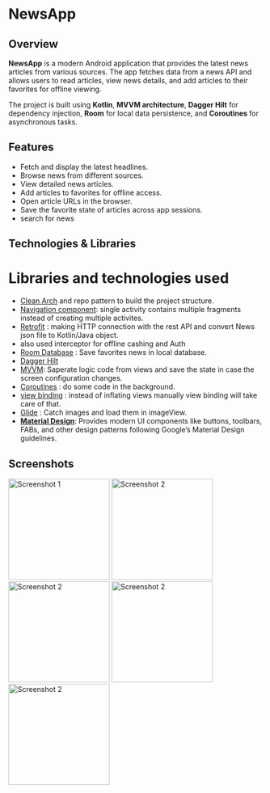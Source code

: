 # NewsApp

## Overview
**NewsApp** is a modern Android application that provides the latest news articles from various sources. The app fetches data from a news API and allows users to read articles, view news details, and add articles to their favorites for offline viewing.

The project is built using **Kotlin**, **MVVM architecture**, **Dagger Hilt** for dependency injection, **Room** for local data persistence, and **Coroutines** for asynchronous tasks.

## Features
- Fetch and display the latest headlines.
- Browse news from different sources.
- View detailed news articles.
- Add articles to favorites for offline access.
- Open article URLs in the browser.
- Save the favorite state of articles across app sessions.
- search for news

## Technologies & Libraries
# Libraries and technologies used
* [Clean Arch](https://medium.com/@jeremy.leyvraz/clean-architecture-in-android-kotlin-a-comprehensive-overview-743ac2214e88#:~:text=Clean%20architecture%20is%20a%20software,evolution%2C%20testing%2C%20and%20maintenance.) and repo pattern to build the project structure.
* [Navigation component](https://developer.android.com/guide/navigation): single activity contains multiple fragments instead of creating multiple activites.
* [Retrofit](https://square.github.io/retrofit/) : making HTTP connection with the rest API and convert News json file to Kotlin/Java object.
* also used interceptor for offline cashing and Auth
* [Room Database](https://developer.android.com/training/data-storage/room) : Save favorites news in local database.
* [Dagger Hilt](https://developer.android.com/training/dependency-injection/hilt-android)
* [MVVM](https://developer.android.com/topic/libraries/architecture/viewmodel): Saperate logic code from views and save the state in case the screen configuration changes.
* [Coroutines](https://developer.android.com/kotlin/coroutines) : do some code in the background.
* [view binding](https://developer.android.com/topic/libraries/view-binding) : instead of inflating views manually view binding will take care of that.
* [Glide](https://github.com/bumptech/glide) : Catch images and load them in imageView.
* [**Material Design**](https://material.io/develop/android/docs/getting-started): Provides modern UI components like buttons, toolbars, FABs, and other design patterns following Google’s Material Design guidelines.

## Screenshots

<p float="left">
  <img src="https://github.com/user-attachments/assets/382f36fa-f7f8-46e8-aba7-80ec0ca3e423" alt="Screenshot 1" width="200" />
  <img src="https://github.com/user-attachments/assets/f15e4890-f213-4836-b710-84f9bdaeb3b4" alt="Screenshot 2" width="200" />
  <img src="https://github.com/user-attachments/assets/18c14205-6236-4a0c-8cee-61a3f14e2db6" alt="Screenshot 2" width="200" />
  <img src="https://github.com/user-attachments/assets/ec947c3b-dc93-4c0a-8902-31c5a7cb84a9" alt="Screenshot 2" width="200" />
    <img src="https://github.com/user-attachments/assets/d8cf744e-48c0-4368-9c68-106044c6de58" alt="Screenshot 2" width="200" />

</p>

